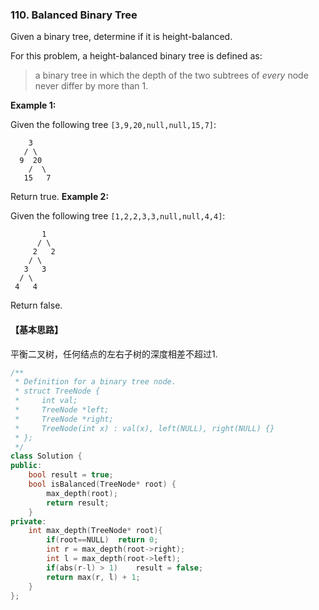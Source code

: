 ### 110. Balanced Binary Tree

Given a binary tree, determine if it is height-balanced.

For this problem, a height-balanced binary tree is defined as:

> a binary tree in which the depth of the two subtrees of *every* node never differ by more than 1.

**Example 1:**

Given the following tree `[3,9,20,null,null,15,7]`:

```
    3
   / \
  9  20
    /  \
   15   7
```

Return true.
**Example 2:**

Given the following tree `[1,2,2,3,3,null,null,4,4]`:

```
       1
      / \
     2   2
    / \
   3   3
  / \
 4   4

```

Return false.

#### 【基本思路】

平衡二叉树，任何结点的左右子树的深度相差不超过1.

```c++
/**
 * Definition for a binary tree node.
 * struct TreeNode {
 *     int val;
 *     TreeNode *left;
 *     TreeNode *right;
 *     TreeNode(int x) : val(x), left(NULL), right(NULL) {}
 * };
 */
class Solution {
public:
	bool result = true;
    bool isBalanced(TreeNode* root) {
		max_depth(root);
		return result;    
    }
private:
	int max_depth(TreeNode* root){
		if(root==NULL)	return 0;
		int r = max_depth(root->right);
		int l = max_depth(root->left);
		if(abs(r-l) > 1)	result = false;
		return max(r, l) + 1;
	}
};
```

